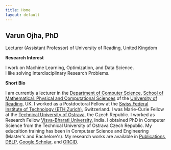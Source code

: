 ```yaml
---
title: Home
layout: default
---
```


<!---
<a href="{{site.baseurl}}">Home</a> | 
<a href="{{site.baseurl}}/profile">Profile</a> | 
<a href="{{site.baseurl}}/publications">Publications</a> | 
<a href="{{site.baseurl}}/research">Research</a> | 
<a href="{{site.baseurl}}/teaching">Teaching</a> --->


## Varun Ojha, PhD

Lecturer (Assistant Professor) of University of Reading, United Kingdom

**Research Interest**

I work on Machine Learning, Optimization, and Data Science. <br> I like solving Interdisciplinary Research Problems.

**Short Bio**


I am currently a lecturer in the <a href="https://www.reading.ac.uk/computer-science/" target="_blank">Department of Computer Science</a>, <a href="https://www.reading.ac.uk/smpcs-home.aspx" target="_blank">School of Mathematical, Physical and Computational Sciences</a> of the <a href="http://www.reading.ac.uk/" target="_blank">University of Reading</a>, UK. I worked as a Postdoctoral Fellow at the <a href="https://ethz.ch/en.html" target="_blank">Swiss Federal Institute of Technology (ETH Zurich)</a>, Switzerland. I was Marie-Curie Fellow at the <a href="https://www.vsb.cz/en" target="_blank">Technical University of Ostrava</a>, the Czech Republic. I worked as Research Fellow <a href="https://visvabharati.ac.in/index.html" target="_blank">Visva-Bharati University</a>, India. I obtained PhD in Computer Science from the Technical University of Ostrava Czech Republic. My educaltion training has been in Computaer Science and Engineering (Master's and Bachelore's). My research works are available in <a href="{{site.baseurl}}/publications">Publications</a>, <a href="https://dblp.org/pid/119/4926.html" target="_blank">DBLP</a>, <a href="https://scholar.google.com/citations?user=bNLfWwgl4J4C&hl=en" target="_blank">Google Scholar</a>, and <a href="https://orcid.org/0000-0002-9256-1192" target="_blank">ORCID</a>.
